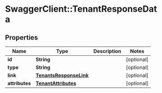 # SwaggerClient::TenantResponseData

## Properties
Name | Type | Description | Notes
------------ | ------------- | ------------- | -------------
**id** | **String** |  | [optional] 
**type** | **String** |  | [optional] 
**link** | [**TenantsResponseLink**](TenantsResponseLink.md) |  | [optional] 
**attributes** | [**TenantAttributes**](TenantAttributes.md) |  | [optional] 


